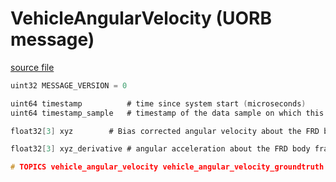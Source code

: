 # VehicleAngularVelocity (UORB message)



[source file](https://github.com/PX4/PX4-Autopilot/blob/main/msg/versioned/VehicleAngularVelocity.msg)

```c
uint32 MESSAGE_VERSION = 0

uint64 timestamp          # time since system start (microseconds)
uint64 timestamp_sample   # timestamp of the data sample on which this message is based (microseconds)

float32[3] xyz		  # Bias corrected angular velocity about the FRD body frame XYZ-axis in rad/s

float32[3] xyz_derivative # angular acceleration about the FRD body frame XYZ-axis in rad/s^2

# TOPICS vehicle_angular_velocity vehicle_angular_velocity_groundtruth

```
